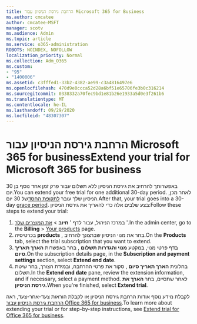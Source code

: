 ```yaml
---
title: הרחבת גירסת הניסיון עבור Microsoft 365 for Business
ms.author: cmcatee
author: cmcatee-MSFT
manager: scotv
ms.audience: Admin
ms.topic: article
ms.service: o365-administration
ROBOTS: NOINDEX, NOFOLLOW
localization_priority: Normal
ms.collection: Adm_O365
ms.custom:
- "95"
- "1400006"
ms.assetid: c3fffed1-33b2-4382-ae99-c3a4816497e6
ms.openlocfilehash: 470d9e0ccca52d28a6bf51e65706fe3b0c316214
ms.sourcegitcommit: 0338332a70fec9bd1e81b26e1933a5d0e3f261b6
ms.translationtype: MT
ms.contentlocale: he-IL
ms.lasthandoff: 09/29/2020
ms.locfileid: "48307307"
---
```

# <a name="extend-your-trial-for-microsoft-365-for-business"></a><span data-ttu-id="7ad7e-102">הרחבת גירסת הניסיון עבור Microsoft 365 for business</span><span class="sxs-lookup"><span data-stu-id="7ad7e-102">Extend your trial for Microsoft 365 for business</span></span>

<span data-ttu-id="7ad7e-103">באפשרותך להרחיב את גירסת הניסיון ללא תשלום עבור פרק זמן אחד נוסף בן 30 יום.</span><span class="sxs-lookup"><span data-stu-id="7ad7e-103">You can extend your free trial for one additional 30-day period.</span></span> <span data-ttu-id="7ad7e-104">לאחר מכן, הניסיון שלך עובר [לתקופת החסד](https://docs.microsoft.com/alchemyinsights/grace-period-for-microsoft-365-free-trial)של 30 יום.</span><span class="sxs-lookup"><span data-stu-id="7ad7e-104">After that, your trial goes into a 30-day [grace period](https://docs.microsoft.com/alchemyinsights/grace-period-for-microsoft-365-free-trial).</span></span> <span data-ttu-id="7ad7e-105">בצע שלבים אלה כדי להאריך את גירסת הניסיון:</span><span class="sxs-lookup"><span data-stu-id="7ad7e-105">Follow these steps to extend your trial:</span></span>
  
1. <span data-ttu-id="7ad7e-106">במרכז הניהול, עבור לדף ' **חיוב** \> [את המוצרים שלך](https://go.microsoft.com/fwlink/p/?linkid=842054) '.</span><span class="sxs-lookup"><span data-stu-id="7ad7e-106">In the admin center, go to the **Billing** \> [Your products](https://go.microsoft.com/fwlink/p/?linkid=842054) page.</span></span>
2. <span data-ttu-id="7ad7e-107">בכרטיסיה **products** , בחר את מנוי הניסיון שברצונך להרחיב.</span><span class="sxs-lookup"><span data-stu-id="7ad7e-107">On the **Products** tab, select the trial subscription that you want to extend.</span></span>
3. <span data-ttu-id="7ad7e-108">בדף פרטי מנוי, במקטע **מנוי והגדרות תשלום** , בחר באפשרות **הארך תאריך סיום**.</span><span class="sxs-lookup"><span data-stu-id="7ad7e-108">On the subscription details page, in the **Subscription and payment settings** section, select **Extend end date**.</span></span>
4. <span data-ttu-id="7ad7e-109">בחלונית **הארך תאריך סיום** , סקור את פרטי ההרחבה, ובמידת הצורך, בחר שיטת תשלום.</span><span class="sxs-lookup"><span data-stu-id="7ad7e-109">In the **Extend end date** pane, review the extension information, and if necessary, select a payment method.</span></span> <span data-ttu-id="7ad7e-110">לאחר שתסיים, בחר **הארך את גירסת הניסיון**.</span><span class="sxs-lookup"><span data-stu-id="7ad7e-110">When you're finished, select **Extend trial**.</span></span>

<span data-ttu-id="7ad7e-111">לקבלת מידע נוסף אודות הרחבת גירסת הניסיון או לקבלת הוראות צעד-אחר-צעד, ראה [הרחבת גירסת הניסיון עבור Office 365 for business](https://docs.microsoft.com/microsoft-365/commerce/extend-your-trial).</span><span class="sxs-lookup"><span data-stu-id="7ad7e-111">To learn more about extending your trial or for step-by-step instructions, see [Extend trial for Office 365 for business](https://docs.microsoft.com/microsoft-365/commerce/extend-your-trial).</span></span>